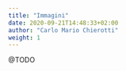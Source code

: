 ```yaml
---
title: "Immagini"
date: 2020-09-21T14:48:33+02:00
author: "Carlo Mario Chierotti"
weight: 1
---
```



@TODO

